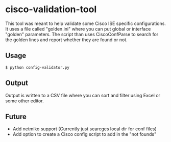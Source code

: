 # cisco-validation-tool

This tool was meant to help validate some Cisco ISE specific configurations. It uses a file called "golden.ini" where you can put global or interface "golden" parameters. The script than uses CiscoConfParse to search for the golden lines and report whether they are found or not.

## Usage

```
$ python config-validator.py
```

## Output

Output is written to a CSV file where you can sort and filter using Excel or some other editor.

## Future

- Add netmiko support (Currently just searcges local dir for conf files)
- Add option to create a Cisco config script to add in the "not founds"

